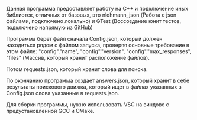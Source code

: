 Данная программа предоставляет работу на C++ и подключение иных библиотек, отличных от базовых, это nlohmann_json (Работа с json файлами, подключено локально) и GTest (Воссоздание юнит тестов, подключено напрямую из GitHub)

Программа берет файл сначала Config.json, который должен находиться рядом с файлом запуска, проверяя основные требование в этом файле: "config"."name", "config"."version", "config"."max_responses", "files" (Массив, который хранит расположение файлов).

Потом requests.json, который хранит слова для поиска.

По окончанию программа создает answers.json, который хранит в себе результаты поискового движка, который ищет в файлах указанных в Config.json слова указанные в requests.json.

Для сборки программы, нужно использовать VSC на виндовс с предустановленной GCC и CMake.